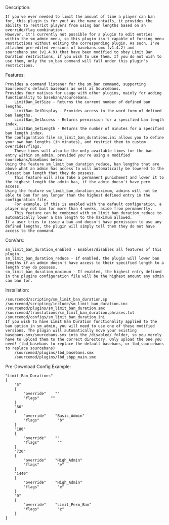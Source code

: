 Description:

    If you've ever needed to limit the amount of time a player can ban for, this plugin is for you! As the name entails, it provides the ability to restrict players from using ban lengths based on an override/flag combination.
    However, it's currently not possible for a plugin to edit entries within the sm_admin menu, so this plugin isn't capable of forcing menu restrictions without editing the corresponding plugin. As such, I've attached pre-edited versions of basebans.smx (v1.4.2) and sourcebans.smx (v1.4.9) that have been modified to obey Limit Ban Duration restrictions, if you wish to use them. If you do not wish to use them, only the sm_ban command will fall under this plugin's restrictions.

Features:

    Provides a command listener for the sm_ban command, supporting Sourcemod's default basebans as well as Sourcebans.
    Provides four natives for usage with other plugins, mainly for adding functionality to basebans/sourcebans.
        LimitBan_GetSize - Returns the current number of defined ban lengths.
        LimitBan_GetDisplay - Provides access to the word form of defined ban lengths.
        LimitBan_GetAccess - Returns permission for a specified ban length index.
        LimitBan_GetLength - Returns the number of minutes for a specified ban length index.
    The configuration file sm_limit_ban_durations.ini allows you to define your own ban lengths (in minutes), and restrict them to custom overrides/flags.
        These times will also be the only available times for the ban entry within sm_admin, provided you're using a modified sourcebans/basebans below.
    Using the feature sm_limit_ban_duration_reduce, ban lengths that are above what an admin has access to will automatically be lowered to the closest ban length that they do possess.
        This feature will also take a permanent punishment and lower it to the highest length the admin has, if the admin doesn't have perm access.
    Using the feature sm_limit_ban_duration_maximum, admins will not be able to ban for any longer than the highest defined entry in the configuration file.
        For example, if this is enabled with the default configuration, a player may not ban for more than 4 weeks, aside from permanently.
        This feature can be combined with sm_limit_ban_duration_reduce to automatically lower a ban length to the maximum allowed.
    If a user tries to issue a ban and doesn't have permission to use any defined lengths, the plugin will simply tell them they do not have access to the command.

ConVars:

    sm_limit_ban_duration_enabled - Enables/disables all features of this plugin.
    sm_limit_ban_duration_reduce - If enabled, the plugin will lower ban lengths if an admin doesn't have access to their specified length to a length they do possess.
    sm_limit_ban_duration_maximum - If enabled, the highest entry defined in the plugins configuration file will be the highest amount any admin can ban for.

Installation:

    /sourcemod/scripting/sm_limit_ban_duration.sp
    /sourcemod/scripting/include/sm_limit_ban_duration.inc
    /sourcemod/plugins/sm_limit_ban_duration.smx
    /sourcemod/translations/sm_limit_ban_duration.phrases.txt
    /sourcemod/configs/sm_limit_ban_duration.ini
    If you wish to have Limit Ban Duration functionality applied to the ban option in sm_admin, you will need to use one of these modified versions. The plugin will automatically move your existing basebans.smx/sourcebans.smx into the /disabled/ folder, so you merely have to upload them to the correct directory. Only upload the one you need! (lbd_basebans to replace the default basebans, or lbd_sourcebans to replace sourcebans)
        /sourcemod/plugins/lbd_basebans.smx
        /sourcemod/plugins/lbd_sbpp_main.smx
        
Pre-Download Config Example:

    "Limit_Ban_Durations"
    {
        "5"
        {
            "override"    ""
            "flags"     ""
        }
        "60"
        {
            "override"    "Basic_Admin"
            "flags"        "b"
        }
        "180"
        {
            "override"    ""
            "flags"        ""
        }
        "720"
        {
            "override"    "High_Admin"
            "flags"        "e"
        }
        "1440"
        {
            "override"    "High_Admin"
            "flags"        "e"
        }
        "0"
        {
            "override"    "Limit_Perm_Ban"
            "flags"        "z"
        }
    }
